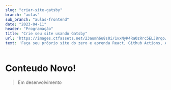```yaml
---
slug: "criar-site-gatsby"
branch: "aulas"
sub_branch: "aulas-frontend"
date: "2023-04-11"
header: "Programação"
title: "Crie seu site usando Gatsby"
url: 'https://images.ctfassets.net/23aumh6u8s0i/1vxNyK4RaOzRrc5ELJ8rqo/ec2a9b9dab9fb851db2794d80fe0f92d/gatsbyjs'
text: 'Faça seu próprio site do zero e aprenda React, Github Actions, AWS S3 e como comprar seu proprio dominio.'
---
```


# Conteudo Novo!

> Em desenvolvimento 
